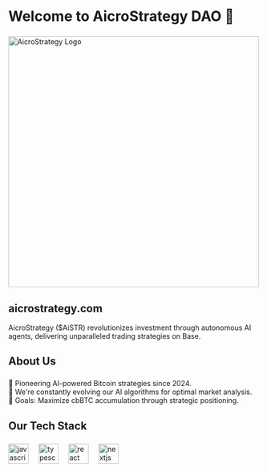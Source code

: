 <h1 align="left">Welcome to AicroStrategy DAO 🚀</h1>

###

<img src="https://aicrostrategy.com/aistr.jpeg" alt="AicroStrategy Logo" width="500">

###

<h2 align="left">aicrostrategy.com</h2>

<p align="left">AicroStrategy ($AiSTR) revolutionizes investment through autonomous AI agents, delivering unparalleled trading strategies on Base.</p>

###

<h2 align="left">About Us</h2>

###

<p align="left">🤖 Pioneering AI-powered Bitcoin strategies since 2024.<br>🧠 We're constantly evolving our AI algorithms for optimal market analysis.<br>💎 Goals: Maximize cbBTC accumulation through strategic positioning.</p>

###

<h2 align="left">Our Tech Stack</h2>

###

<div align="left">
  <img src="https://cdn.jsdelivr.net/gh/devicons/devicon/icons/javascript/javascript-original.svg" height="40" alt="javascript logo"  />
  <img width="12" />
  <img src="https://cdn.jsdelivr.net/gh/devicons/devicon/icons/typescript/typescript-original.svg" height="40" alt="typescript logo"  />
  <img width="12" />
  <img src="https://cdn.jsdelivr.net/gh/devicons/devicon/icons/react/react-original.svg" height="40" alt="react logo"  />
  <img width="12" />
  <img src="https://cdn.jsdelivr.net/gh/devicons/devicon/icons/nextjs/nextjs-original.svg" height="40" alt="nextjs logo"  />
</div>

###
